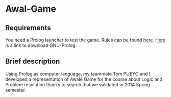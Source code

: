 # Awal-Game

## Requirements
You need a Prolog launcher to test the game.
Rules can be found [here](http://www.yucata.de/en/Rules/Awale).
[Here](http://www.gprolog.org/#download) is a link to download GNU-Prolog.

## Brief description
Using Prolog as computer language, my teammate Tom PUEYO and I developed a representation of Awalé Game for the course about Logic and Problem resolution thanks to search that we validated in 2014 Spring semester.
